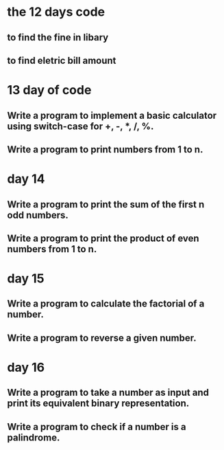 # the 12 days code 
## to find the fine in libary
## to find eletric bill amount
# 13 day of code 
## Write a program to implement a basic calculator using switch-case for +, -, *, /, %.
## Write a program to print numbers from 1 to n.
# day 14
## Write a program to print the sum of the first n odd numbers.
## Write a program to print the product of even numbers from 1 to n.
# day 15 
## Write a program to calculate the factorial of a number.
## Write a program to reverse a given number.
# day 16 
## Write a program to take a number as input and print its equivalent binary representation.
## Write a program to check if a number is a palindrome.
